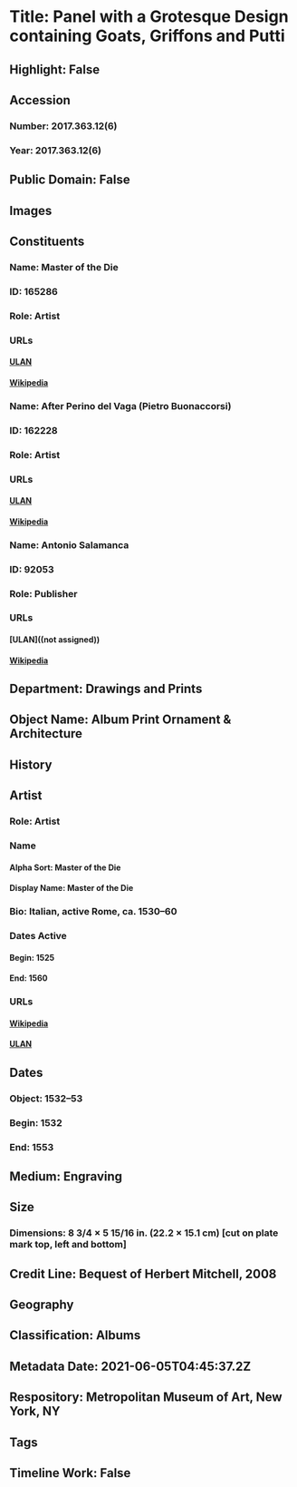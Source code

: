 # Title: Panel with a Grotesque Design containing Goats, Griffons and Putti
## Highlight: False
## Accession
### Number: 2017.363.12(6)
### Year: 2017.363.12(6)
## Public Domain: False
## Images
## Constituents
### Name: Master of the Die
### ID: 165286
### Role: Artist
### URLs
#### [ULAN](http://vocab.getty.edu/page/ulan/500010595)
#### [Wikipedia](https://www.wikidata.org/wiki/Q373963)
### Name: After Perino del Vaga (Pietro Buonaccorsi)
### ID: 162228
### Role: Artist
### URLs
#### [ULAN](http://vocab.getty.edu/page/ulan/500000030)
#### [Wikipedia](https://www.wikidata.org/wiki/Q918778)
### Name: Antonio Salamanca
### ID: 92053
### Role: Publisher
### URLs
#### [ULAN]((not assigned))
#### [Wikipedia](https://www.wikidata.org/wiki/Q5700294)
## Department: Drawings and Prints
## Object Name: Album Print Ornament & Architecture
## History
## Artist
### Role: Artist
### Name
#### Alpha Sort: Master of the Die
#### Display Name: Master of the Die
### Bio: Italian, active Rome, ca. 1530–60
### Dates Active
#### Begin: 1525
#### End: 1560
### URLs
#### [Wikipedia](https://www.wikidata.org/wiki/Q373963)
#### [ULAN](http://vocab.getty.edu/page/ulan/500010595)
## Dates
### Object: 1532–53
### Begin: 1532
### End: 1553
## Medium: Engraving
## Size
### Dimensions: 8 3/4 × 5 15/16 in. (22.2 × 15.1 cm) [cut on plate mark top, left and bottom]
## Credit Line: Bequest of Herbert Mitchell, 2008
## Geography
## Classification: Albums
## Metadata Date: 2021-06-05T04:45:37.2Z
## Respository: Metropolitan Museum of Art, New York, NY
## Tags
## Timeline Work: False